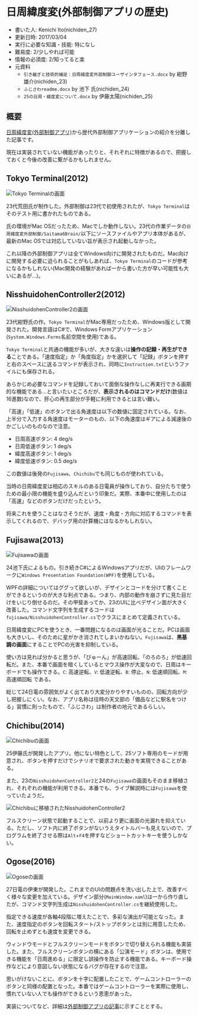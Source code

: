 # 日周緯度変(外部制御アプリの歴史)
- 書いた人: Kenichi Ito(nichiden_27)
- 更新日時: 2017/03/04
- 実行に必要な知識・技能: 特になし
- 難易度: 2/少しやれば可能
- 情報の必須度: 2/知ってると楽
- 元資料
  + `引き継ぎと技術的補足：日周緯度変外部制御ユーザインタフェース.docx` by 紺野雄介(nichiden_23)
  + `ふじさわreadme.docx` by 池下 氏(nichiden_24)
  + `25の日周・緯度変について.docx` by 伊藤太陽(nichiden_25)

## 概要
[日周緯度変(外部制御アプリ)](pc-software.html)から歴代外部制御アプリケーションの紹介を分離した記事です。

現在は実装されていない機能があったりと、それぞれに特徴があるので、把握しておくと今後の改善に繋がるかもしれません。

## Tokyo Terminal(2012)
![Tokyo Terminalの画面](_media/tokyoterminal.png)

23代荒田氏が制作した。外部制御は23代で初使用されたが、`Tokyo Terminal`はそのテスト用に書かれたものである。

氏の環境がMac OSだったため、Macでしか動作しない。23代の作業データの`日周緯度変外部制御/Saitama6Brain/`以下にソースファイルやアプリ本体があるが、最新のMac OSでは対応していない旨が表示され起動しなかった。

これ以降の外部制御アプリは全てWindows向けに開発されたものだ。Mac向けに開発する必要に迫られることがもしあれば、`Tokyo Terminal`のコードが参考になるかもしれない(Mac開発の経験があれば一から書いた方が早い可能性も大いにあるが...)。

## NisshuidohenController2(2012)
![NisshuidohenController2の画面](_media/nisshuidohencontroller2.png)

23代紺野氏の作。`Tokyo Terminal`がMac専用だったため、Windows版として開発された。開発言語はC#で、Windows Formアプリケーション(`System.Windows.Forms`名前空間を使用)である。

`Tokyo Terminal`と共通の機能が多いが、大きな違いは**操作の記録・再生ができる**ことである。「速度指定」か「角度指定」かを選択して「記録」ボタンを押すと右のスペースに送るコマンドが表示され、同時に`Instruction.txt`というファイルにも保存される。

あらかじめ必要なコマンドを記録しておいて面倒な操作なしに再実行できる画期的な機能である...と言いたいところだが、**表示されるのはコマンドだけ**(数値は16進数)なので、肝心の再生部分が手軽に利用できるとは言い難い。

「高速」「低速」のボタンで出る角速度は以下の数値に固定されている。なお、上半分で入力する角速度はモーターのもの、以下の角速度はギアによる減速後のかごしいのものなので注意。
- 日周高速ボタン: 4 deg/s
- 日周低速ボタン: 1 deg/s
- 緯度高速ボタン: 1 deg/s
- 緯度低速ボタン: 0.5 deg/s

この数値は後発の`Fujisawa`、`Chichibu`でも同じものが使われている。

当時の日周緯度変は相応のスキルのある日電員が操作しており、自分たちで使うための最小限の機能を盛り込んだという印象だ。実際、本番中に使用したのは「高速」などのボタンだけだったという。

将来これを使うことはなさそうだが、速度・角度・方向に対応するコマンドを表示してくれるので、デバッグ用の計算機にはなるかもしれない。

## Fujisawa(2013)
![Fujisawaの画面](_media/fujisawa.png)

24池下氏によるもの。引き続きC#によるWindowsアプリだが、UIのフレームワークに`Windows Presentation Foundation(WPF)`を使用している。

WPFの詳細についてはググって欲しいが、デザインとコードを分けて書くことができるというのが大きな利点である。つまり、内部の動作を崩さずに見た目だけをいじり倒せるのだ。その甲斐あってか、23のUIに比べデザイン面が大きく改善した。コマンド文字列を生成するコードは`fujisawa/NisshuidohenController.cs`でクラスにまとめて定義されている。

日周緯度変にPCを使うとき、一番問題になるのは画面が光ることだ。PCは画面も大きいし、そのために星がかき消されてしまいかねない。`Fujisawa`は、**黒基調の画面**にすることでPCの光害を抑制している。

使い方は見れば分かると思うが、「びゅーん」が高速回転、「のろのろ」が低速回転だ。また、本番で画面を暗くしているとマウス操作が大変なので、日周はキーボードでも操作できる。`C`: 高速逆転、`V`: 低速逆転、`B`: 停止、`N`: 低速順回転、`M`: 高速順回転 である。

総じて24日電の雰囲気がよく出ており大変分かりやすいものの、回転方向が少し把握しにくい。なお、アプリ名称は往時の天文部の「備品などに駅名をつける」習慣に則ったもので、「ふじさわ」は制作者の地元であるらしい。

## Chichibu(2014)
![Chichibuの画面](_media/chichibu.png)

25伊藤氏が開発したアプリ。他にない特色として、25ソフト専用のモードが用意され、ボタンを押すだけでシナリオで要求された動きを実現できることがある。

また、23の`NisshuidohenController2`と24の`Fujisawa`の画面もそのまま移植され、それぞれの機能が利用できる。本番でも、ライブ解説時には`Fujisawa`を使っていたようだ。

![Chichibuに移植されたNisshuidohenController2](_media/chichibu_2.png)

フルスクリーン状態で起動することで、以前より更に画面の光漏れを抑えている。ただし、ソフト内に終了ボタンがないうえタイトルバーも見えないので、プログラムを終了させる際は`Alt`+`F4`を押すなどショートカットキーを使うしかない。

## Ogose(2016)
![Ogoseの画面](_media/ogose.png)

27日電の伊東が開発した。これまでのUIの問題点を洗い出した上で、改善すべく様々な変更を加えている。デザイン部分(`MainWindow.xaml`)は一から作り直したが、コマンド文字列生成は`NisshuidohenController.cs`を継続使用した。

指定できる速度が各軸4段階に増えたことで、多彩な演出が可能となった。また、速度指定のボタンを回転スタート/ストップボタンとは別に用意したため、回転を止めずとも速度を変更できる。

ウィンドウモードとフルスクリーンモードをボタンで切り替えられる機能も実装した。また、フルスクリーンボタンの横にある「公演モード」ボタンは、使用できる機能を「日周進める」に限定し誤操作を防止する機能である。キーボード操作などにより意図しない状態になるバグが存在するので注意。

思いがけないことに、ボタンを十字に配置したことで、ゲームコントローラーのボタンと同様の配置となった。本番ではゲームコントローラーを実際に使用し、慣れていない人でも操作ができるという恩恵があった。

実装についてなど、詳細は[外部制御アプリの記事](pc-software.html)に示すこととする。
